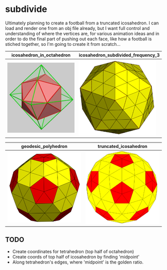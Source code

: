 # subdivide

Ultimately planning to create a football from a truncated icosahedron. I can load and render one
from an obj file already, but I want full control and understanding of where the vertices are, for
various animation ideas and in order to do the final part of pushing out each face, like how a
football is stiched together, so I'm going to create it from scratch...

| icosahedron_in_octahedron | icosahedron_subdivided_frequency_3 |
| ------------- | ------------- |
| <img src="https://github.com/paulsump/subdivide/blob/e4fc24163952fd9b314cb9e8e5e604c7b5b1a716/images/icosahedron_in_octahedron.png" width="248">  | <img src="https://github.com/paulsump/subdivide/blob/e4fc24163952fd9b314cb9e8e5e604c7b5b1a716/images/icosahedron_subdivided_frequency_3.png" width="248"> | 

| geodesic_polyhedron | truncated_icosahedron |
| ------------- | ------------- |
| <img src="https://github.com/paulsump/subdivide/blob/e4fc24163952fd9b314cb9e8e5e604c7b5b1a716/images/truncated_icosahedron.png" width="248">  | <img src="https://github.com/paulsump/subdivide/blob/e4fc24163952fd9b314cb9e8e5e604c7b5b1a716/images/geodesic_polyhedron.png" width="248"> | 

## TODO

- Create coordinates for tetrahedron (top half of octahedron)
- Create coords of top half of icosahedron by finding 'midpoint'
- Along tetrahedron's edges, where 'midpoint' is the golden ratio.

